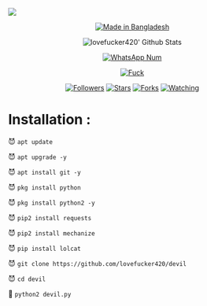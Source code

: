 ![](https://img.shields.io/badge/lovefucker420-SilentForce-orange?style=for-the-badge&logo=python.svg) 
<p align="center">
<a href="#"><img title="Made in Bangladesh " src="https://img.shields.io/badge/MADE%20IN-Bangladesh-green?colorA=%23ff0000&colorB=%23017e40&style=for-the-badge"></a>
</p>
<p align="center">
  <img alt="lovefucker420' Github Stats" src="https://github-readme-stats.vercel.app/api?username=lovefucker420&show_icons=true&include_all_commits=true&hide_border=true" />
<!--  <img alt="profile pic" width="195px" src="https://avatars2.githubusercontent.com/u/26059688?s=460&u=d41b000a62eab50d000c3da604d151cec27bd850&v=4" />  -->
<!--  <img src="https://github-readme-stats.anuraghazra1.vercel.app/api/top-langs/?username=lovefucker420&hide=ruby,perl&hide_border=true" />  -->
</p>
<p align="center">
<a href="#"><img title="WhatsApp Num" src="https://img.shields.io/badge/WhatsApp%20Num-+8801305055097-green?colorA=%23ff0000&colorB=%23017e40&style=for-the-badge"></a>
</p>
<p align="center">
<p align="center">
<p align="center">
<a href="https://github.com/lovefucker420"><img title="Fuck" src="https://img.shields.io/badge/Fuck-lovefucker420-red.svg?style=for-the-badge&logo=github"></a>
</p>
<p align="center">
<a href="https://github.com/lovefucker420/followers"><img title="Followers" src="https://img.shields.io/github/followers/lovefucker420?color=blue&style=flat-square"></a>
<a href="https://github.com/lovefucker420/devil/stargazers/"><img title="Stars" src="https://img.shields.io/github/stars/lovefucker420/World?color=red&style=flat-square"></a>
<a href="https://github.com/lovefucker420/devil/network/members"><img title="Forks" src="https://img.shields.io/github/forks/lovefucker420/devil?color=red&style=flat-square"></a>
<a href="https://github.com/lovefucker420/devil/watchers"><img title="Watching" src="https://img.shields.io/github/watchers/lovefucker420/devil?label=Watchers&color=blue&style=flat-square"></a>
</p>

# Installation :


😈 `apt update`

😈 `apt upgrade -y`

😈 `apt install git -y`

😈 `pkg install python`

😈 `pkg install python2 -y`

😈 `pip2 install requests`

😈 `pip2 install mechanize`

😈 `pip install lolcat`

😈 `git clone https://github.com/lovefucker420/devil`

😈 `cd devil`

👾 `python2 devil.py`


